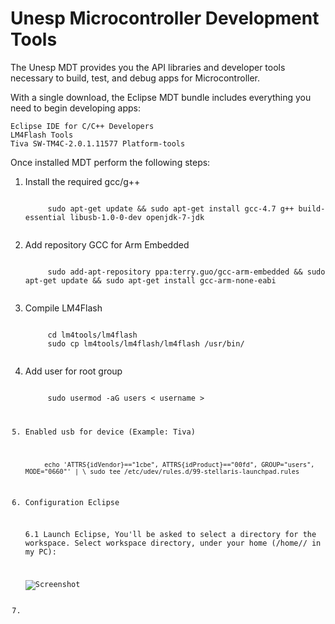 Unesp Microcontroller Development Tools
=========

The Unesp MDT provides you the API libraries and developer tools necessary to build, test, and debug apps for Microcontroller.

With a single download, the Eclipse MDT bundle includes everything you need to begin developing apps:

    Eclipse IDE for C/C++ Developers
    LM4Flash Tools
    Tiva SW-TM4C-2.0.1.11577 Platform-tools
    

Once installed MDT perform the following steps:
1. Install the required gcc/g++

    <code>
        sudo apt-get update && sudo apt-get install gcc-4.7 g++ build-essential libusb-1.0-0-dev openjdk-7-jdk
    </code>

2. Add repository GCC for Arm Embedded

    <code>
        sudo add-apt-repository ppa:terry.guo/gcc-arm-embedded && sudo apt-get update && sudo apt-get install gcc-arm-none-eabi
    </code>


3. Compile LM4Flash

    <code>
        cd lm4tools/lm4flash
        sudo cp lm4tools/lm4flash/lm4flash /usr/bin/
    </code>
    
4. Add user for root group

    <code>
        sudo usermod -aG users < username >
    </ode>

5. Enabled usb for device (Example: Tiva)

    <code>
        echo 'ATTRS{idVendor}=="1cbe", ATTRS{idProduct}=="00fd", GROUP="users", MODE="0660"' | \ sudo tee /etc/udev/rules.d/99-stellaris-launchpad.rules
    </code>
    
6. Configuration Eclipse

    6.1 Launch Eclipse, You'll be asked to select a directory for the workspace. Select workspace directory, under your home (/home/<user>/ in my PC): 
    
    ![Screenshot](http://i.imgur.com/oIhIabP.png?1) 

7. 



    

